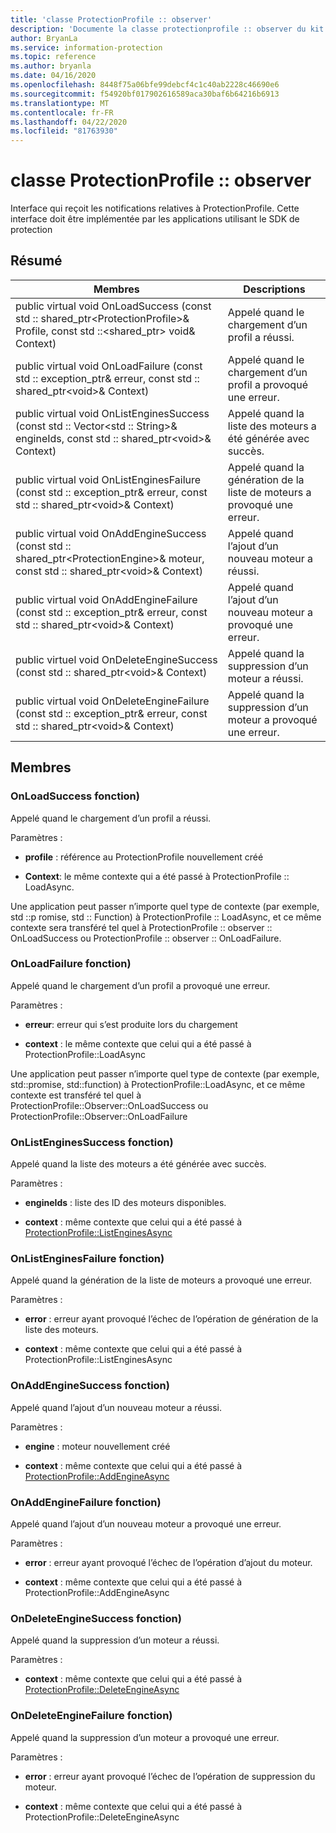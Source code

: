 ```yaml
---
title: 'classe ProtectionProfile :: observer'
description: 'Documente la classe protectionprofile :: observer du kit de développement logiciel (SDK) Microsoft Information Protection (MIP).'
author: BryanLa
ms.service: information-protection
ms.topic: reference
ms.author: bryanla
ms.date: 04/16/2020
ms.openlocfilehash: 8448f75a06bfe99debcf4c1c40ab2228c46690e6
ms.sourcegitcommit: f54920bf017902616589aca30baf6b64216b6913
ms.translationtype: MT
ms.contentlocale: fr-FR
ms.lasthandoff: 04/22/2020
ms.locfileid: "81763930"
---
```

# <a name="class-protectionprofileobserver"></a>classe ProtectionProfile :: observer 
Interface qui reçoit les notifications relatives à ProtectionProfile.
Cette interface doit être implémentée par les applications utilisant le SDK de protection
  
## <a name="summary"></a>Résumé
 Membres                        | Descriptions                                
--------------------------------|---------------------------------------------
public virtual void OnLoadSuccess (const std :: shared_ptr\<ProtectionProfile\>& Profile, const std ::\<shared_ptr\> void& Context)  |  Appelé quand le chargement d’un profil a réussi.
public virtual void OnLoadFailure (const std :: exception_ptr& erreur, const std :: shared_ptr\<void\>& Context)  |  Appelé quand le chargement d’un profil a provoqué une erreur.
public virtual void OnListEnginesSuccess (const std :: Vector\<std :: String\>& engineIds, const std :: shared_ptr\<void\>& Context)  |  Appelé quand la liste des moteurs a été générée avec succès.
public virtual void OnListEnginesFailure (const std :: exception_ptr& erreur, const std :: shared_ptr\<void\>& Context)  |  Appelé quand la génération de la liste de moteurs a provoqué une erreur.
public virtual void OnAddEngineSuccess (const std :: shared_ptr\<ProtectionEngine\>& moteur, const std :: shared_ptr\<void\>& Context)  |  Appelé quand l’ajout d’un nouveau moteur a réussi.
public virtual void OnAddEngineFailure (const std :: exception_ptr& erreur, const std :: shared_ptr\<void\>& Context)  |  Appelé quand l’ajout d’un nouveau moteur a provoqué une erreur.
public virtuel void OnDeleteEngineSuccess (const std :: shared_ptr\<void\>& Context)  |  Appelé quand la suppression d’un moteur a réussi.
public virtual void OnDeleteEngineFailure (const std :: exception_ptr& erreur, const std :: shared_ptr\<void\>& Context)  |  Appelé quand la suppression d’un moteur a provoqué une erreur.
  
## <a name="members"></a>Membres
  
### <a name="onloadsuccess-function"></a>OnLoadSuccess fonction)
Appelé quand le chargement d’un profil a réussi.

Paramètres :  
* **profile** : référence au ProtectionProfile nouvellement créé


* **Context**: le même contexte qui a été passé à ProtectionProfile :: LoadAsync.


Une application peut passer n’importe quel type de contexte (par exemple, std ::p romise, std :: Function) à ProtectionProfile :: LoadAsync, et ce même contexte sera transféré tel quel à ProtectionProfile :: observer :: OnLoadSuccess ou ProtectionProfile :: observer :: OnLoadFailure.
  
### <a name="onloadfailure-function"></a>OnLoadFailure fonction)
Appelé quand le chargement d’un profil a provoqué une erreur.

Paramètres :  
* **erreur**: erreur qui s’est produite lors du chargement 


* **context** : le même contexte que celui qui a été passé à ProtectionProfile::LoadAsync


Une application peut passer n’importe quel type de contexte (par exemple, std::promise, std::function) à ProtectionProfile::LoadAsync, et ce même contexte est transféré tel quel à ProtectionProfile::Observer::OnLoadSuccess ou ProtectionProfile::Observer::OnLoadFailure
  
### <a name="onlistenginessuccess-function"></a>OnListEnginesSuccess fonction)
Appelé quand la liste des moteurs a été générée avec succès.

Paramètres :  
* **engineIds** : liste des ID des moteurs disponibles. 


* **context** : même contexte que celui qui a été passé à [ProtectionProfile::ListEnginesAsync](class_mip_protectionprofile.md)


  
### <a name="onlistenginesfailure-function"></a>OnListEnginesFailure fonction)
Appelé quand la génération de la liste de moteurs a provoqué une erreur.

Paramètres :  
* **error** : erreur ayant provoqué l’échec de l’opération de génération de la liste des moteurs. 


* **context** : même contexte que celui qui a été passé à ProtectionProfile::ListEnginesAsync


  
### <a name="onaddenginesuccess-function"></a>OnAddEngineSuccess fonction)
Appelé quand l’ajout d’un nouveau moteur a réussi.

Paramètres :  
* **engine** : moteur nouvellement créé 


* **context** : même contexte que celui qui a été passé à [ProtectionProfile::AddEngineAsync](class_mip_protectionprofile.md)


  
### <a name="onaddenginefailure-function"></a>OnAddEngineFailure fonction)
Appelé quand l’ajout d’un nouveau moteur a provoqué une erreur.

Paramètres :  
* **error** : erreur ayant provoqué l’échec de l’opération d’ajout du moteur. 


* **context** : même contexte que celui qui a été passé à ProtectionProfile::AddEngineAsync


  
### <a name="ondeleteenginesuccess-function"></a>OnDeleteEngineSuccess fonction)
Appelé quand la suppression d’un moteur a réussi.

Paramètres :  
* **context** : même contexte que celui qui a été passé à [ProtectionProfile::DeleteEngineAsync](class_mip_protectionprofile.md)


  
### <a name="ondeleteenginefailure-function"></a>OnDeleteEngineFailure fonction)
Appelé quand la suppression d’un moteur a provoqué une erreur.

Paramètres :  
* **error** : erreur ayant provoqué l’échec de l’opération de suppression du moteur. 


* **context** : même contexte que celui qui a été passé à ProtectionProfile::DeleteEngineAsync

